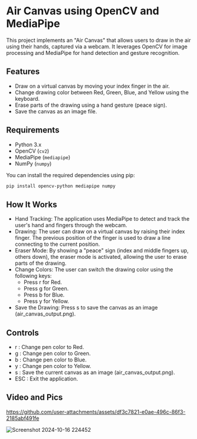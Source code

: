 
# Air Canvas using OpenCV and MediaPipe

This project implements an "Air Canvas" that allows users to draw in the air using their hands, captured via a webcam. It leverages OpenCV for image processing and MediaPipe for hand detection and gesture recognition.

## Features
- Draw on a virtual canvas by moving your index finger in the air.
- Change drawing color between Red, Green, Blue, and Yellow using the keyboard.
- Erase parts of the drawing using a hand gesture (peace sign).
- Save the canvas as an image file.
  
## Requirements
- Python 3.x
- OpenCV (`cv2`)
- MediaPipe (`mediapipe`)
- NumPy (`numpy`)

You can install the required dependencies using pip:
```bash
pip install opencv-python mediapipe numpy
```
## How It Works
- Hand Tracking: The application uses MediaPipe to detect and track the user's hand and fingers through the webcam.
- Drawing: The user can draw on a virtual canvas by raising their index finger. The previous position of the finger is used to draw a line connecting to the current position.
- Eraser Mode: By showing a "peace" sign (index and middle fingers up, others down), the eraser mode is activated, allowing the user to erase parts of the drawing.
- Change Colors: The user can switch the drawing color using the following keys:
  - Press r for Red.
  - Press g for Green.
  - Press b for Blue.
  - Press y for Yellow.
- Save the Drawing: Press s to save the canvas as an image (air_canvas_output.png).

## Controls
- r : Change pen color to Red.
- g : Change pen color to Green.
- b : Change pen color to Blue.
- y : Change pen color to Yellow.
- s : Save the current canvas as an image (air_canvas_output.png).
- ESC : Exit the application.

## Video and Pics





https://github.com/user-attachments/assets/df3c7821-e0ae-496c-86f3-2185abf491fe

![Screenshot 2024-10-16 224452](https://github.com/user-attachments/assets/486eaeaf-37ae-4c2b-967f-78df4f3bbec8)
